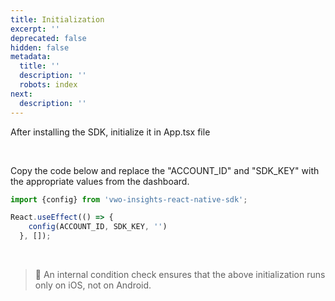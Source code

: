 ```yaml
---
title: Initialization
excerpt: ''
deprecated: false
hidden: false
metadata:
  title: ''
  description: ''
  robots: index
next:
  description: ''
---
```

After installing the SDK, initialize it in App.tsx file

<br />

Copy the code below and replace the "ACCOUNT\_ID" and "SDK\_KEY" with the appropriate values from the dashboard.

```javascript
import {config} from 'vwo-insights-react-native-sdk';

React.useEffect(() => {
    config(ACCOUNT_ID, SDK_KEY, '')
  }, []);

```

<br />

> 📘 An internal condition check ensures that the above initialization runs only on iOS, not on Android.
